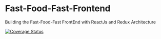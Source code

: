# Fast-Food-Fast-Frontend
Building the Fast-Food-Fast FrontEnd with ReactJs and Redux Architecture

[![Coverage Status](https://coveralls.io/repos/github/el-Joft/Fast-Food-Fast-Frontend/badge.svg?branch=develop)](https://coveralls.io/github/el-Joft/Fast-Food-Fast-Frontend?branch=develop)